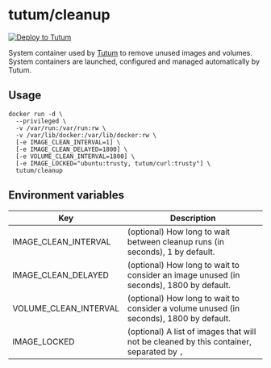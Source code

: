 tutum/cleanup
=============

[![Deploy to Tutum](https://s.tutum.co/deploy-to-tutum.svg)](https://dashboard.tutum.co/stack/deploy/)

System container used by [Tutum](http://www.tutum.co/) to remove unused images and volumes. System containers are launched, configured and managed automatically by Tutum.

## Usage

    docker run -d \
      --privileged \
      -v /var/run:/var/run:rw \
      -v /var/lib/docker:/var/lib/docker:rw \
      [-e IMAGE_CLEAN_INTERVAL=1] \
      [-e IMAGE_CLEAN_DELAYED=1800] \
      [-e VOLUME_CLEAN_INTERVAL=1800] \
      [-e IMAGE_LOCKED="ubuntu:trusty, tutum/curl:trusty"] \
      tutum/cleanup


## Environment variables

Key | Description
----|------------
IMAGE_CLEAN_INTERVAL | (optional) How long to wait between cleanup runs (in seconds), 1 by default.
IMAGE_CLEAN_DELAYED | (optional) How long to wait to consider an image unused (in seconds), 1800 by default.
VOLUME_CLEAN_INTERVAL | (optional) How long to wait to consider a volume unused (in seconds), 1800 by default.
IMAGE_LOCKED | (optional) A list of images that will not be cleaned by this container, separated by `,`
